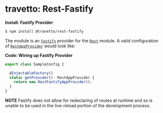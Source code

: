 travetto: Rest-Fastify
===

**Install: Fastify Provider**
```bash
$ npm install @travetto/rest-fastify
```

The module is an [`fastify`](https://www.fastify.io/) provider for the [`Rest`](https://github.com/travetto/travetto/tree/master/module/rest) module. A valid configuration of [`RestAppProvider`](./src/types.ts) would look like:

**Code: Wiring up Fastify Provider**
```typescript
export class SampleConfig {

  @InjectableFactory()
  static getProvider(): RestAppProvider {
    return new RestFastifyAppProvider();
  }
}
```

**NOTE** Fastify does not allow for redeclaring of routes at runtime and so is unable to be used in the live-reload portion of the development process. 